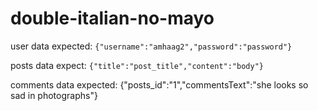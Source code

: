 # double-italian-no-mayo


user data expected:
`{"username":"amhaag2","password":"password"}`

posts data expect:
`{"title":"post_title","content":"body"}`

comments data expected:
{"posts_id":"1","commentsText":"she looks so sad in photographs"}